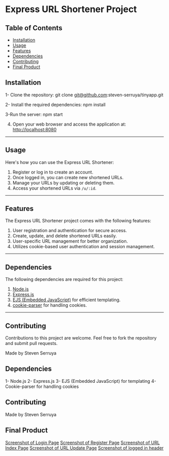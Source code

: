 # Express URL Shortener Project

## Table of Contents

- [Installation](#installation)
- [Usage](#usage)
- [Features](#features)
- [Dependencies](#dependencies)
- [Contributing](#contributing)
- [Final Product](#FinalProduct)



## Installation
1- Clone the repository: 
git clone git@github.com:steven-serruya/tinyapp.git

2- Install the required dependencies: 
npm install

3-Run the server:
npm start


4. Open your web browser and access the application at:
[http://localhost:8080](http://localhost:8080)

---

## Usage

Here's how you can use the Express URL Shortener:

1. Register or log in to create an account.
2. Once logged in, you can create new shortened URLs.
3. Manage your URLs by updating or deleting them.
4. Access your shortened URLs via `/u/:id`.

---

## Features

The Express URL Shortener project comes with the following features:

1. User registration and authentication for secure access.
2. Create, update, and delete shortened URLs easily.
3. User-specific URL management for better organization.
4. Utilizes cookie-based user authentication and session management.

---

## Dependencies

The following dependencies are required for this project:

1. [Node.js](https://nodejs.org/)
2. [Express.js](https://expressjs.com/)
3. [EJS (Embedded JavaScript)](https://ejs.co/) for efficient templating.
4. [cookie-parser](https://www.npmjs.com/package/cookie-parser) for handling cookies.

---

## Contributing

Contributions to this project are welcome. Feel free to fork the repository and submit pull requests.

Made by Steven Serruya



## Dependencies
1- Node.js
2- Express.js
3- EJS (Embedded JavaScript) for templating
4- Cookie-parser for handling cookies


## Contributing
Made by Steven Serruya

## Final Product
[Screenshot of Login Page](https://github.com/steven-serruya/tinyapp/blob/master/docs/header_with_no_login.png)
[Screenshot of Register Page](https://github.com/steven-serruya/tinyapp/blob/master/docs/Register_page.png)
[Screenshot of URL Index Page](https://github.com/steven-serruya/tinyapp/blob/master/docs/URl_list.png)
[Screenshot of URL Update Page](https://github.com/steven-serruya/tinyapp/blob/master/docs/URL_update.png)
[Screenshot of logged in header](https://github.com/steven-serruya/tinyapp/blob/master/docs/header_with_login.png)